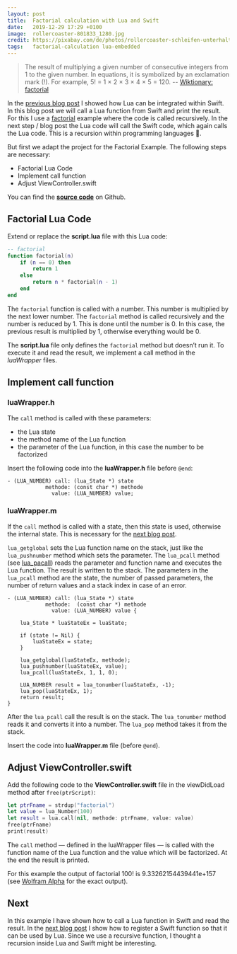 ```yaml
---
layout: post
title:  Factorial calculation with Lua and Swift
date:   2019-12-29 17:29 +0100
image:  rollercoaster-801833_1280.jpg
credit: https://pixabay.com/de/photos/rollercoaster-schleifen-unterhaltung-801833
tags:   factorial-calculation lua-embedded
---
```


> The result of multiplying a given number of consecutive integers from 1 to the given number. In equations, it is symbolized by an exclamation mark (!). For example, 5! = 1 × 2 × 3 × 4 × 5 = 120. -- [Wiktionary: factorial](https://en.wiktionary.org/wiki/factorial)

In the [previous blog post](/2019/12/27/lua-and-swift-in-ios/) I showed how Lua can be integrated within Swift. In this blog post we will call a Lua function from Swift and print the result. For this I use a [factorial](https://en.wikipedia.org/wiki/Factorial) example where the code is called recursively. In the next step / blog post the Lua code will call the Swift code, which again calls the Lua code. This is a recursion within programming languages 🤯.

But first we adapt the project for the Factorial Example. The following steps are necessary:

- Factorial Lua Code
- Implement call function
- Adjust ViewController.swift

You can find the __[source code](https://github.com/choas/LuaSwift/tree/master/LuaSwiftFactorial)__ on Github.

## Factorial Lua Code

Extend or replace the __script.lua__ file with this Lua code:

```lua
-- factorial
function factorial(n)
    if (n == 0) then
        return 1
    else
        return n * factorial(n - 1)
    end
end
```

The `factorial` function is called with a number. This number is multiplied by the next lower number. The `factorial` method is called recursively and the number is reduced by 1. This is done until the number is 0. In this case, the previous result is multiplied by 1, otherwise everything would be 0.

The __script.lua__ file only defines the `factorial` method but doesn’t run it. To execute it and read the result, we implement a call method in the _luaWrapper_ files.

## Implement call function

### luaWrapper.h

The `call` method is called with these parameters:

- the Lua state
- the method name of the Lua function
- the parameter of the Lua function, in this case the number to be factorized

Insert the following code into the __luaWrapper.h__ file before `@end`:

```objc
- (LUA_NUMBER) call: (lua_State *) state
            methode: (const char *) methode
              value: (LUA_NUMBER) value;
```

### luaWrapper.m

If the `call` method is called with a state, then this state is used, otherwise the internal state. This is necessary for the [next blog post](/2019/12/30/recursive-calls-between-lua-and-swift/).

`lua_getglobal` sets the Lua function name on the stack, just like the `lua_pushnumber` method which sets the parameter. The `lua_pcall` method (see [lua\_pacall](https://www.lua.org/manual/5.3/manual.html#lua_call)) reads the parameter and function name and executes the Lua function. The result is written to the stack. The parameters in the `lua_pcall` method are the state, the number of passed parameters, the number of return values and a stack index in case of an error.

```objc
- (LUA_NUMBER) call: (lua_State *) state
            methode:  (const char *) methode
              value: (LUA_NUMBER) value {

    lua_State * luaStateEx = luaState;

    if (state != Nil) {
        luaStateEx = state;
    }

    lua_getglobal(luaStateEx, methode);
    lua_pushnumber(luaStateEx, value);
    lua_pcall(luaStateEx, 1, 1, 0);

    LUA_NUMBER result = lua_tonumber(luaStateEx, -1);
    lua_pop(luaStateEx, 1);
    return result;
}
```

After the `lua_pcall` call the result is on the stack. The `lua_tonumber` method reads it and converts it into a number. The `lua_pop` method takes it from the stack.

Insert the code into __luaWrapper.m__ file (before `@end`).

## Adjust ViewController.swift

Add the following code to the __ViewController.swift__ file in the viewDidLoad method after `free(ptrScript)`:

```swift
let ptrFname = strdup("factorial")
let value = lua_Number(100)
let result = lua.call(nil, methode: ptrFname, value: value)
free(ptrFname)
print(result)
```

The `call` method — defined in the luaWrapper files — is called with the function name of the Lua function and the value which will be factorized. At the end the result is printed.

For this example the output of factorial 100! is 9.33262154439441e+157 (see [Wolfram Alpha](https://www.wolframalpha.com/input/?i=100%21) for the exact output).

## Next

In this example I have shown how to call a Lua function in Swift and read the result. In the [next blog post](2019/12/30/recursive-calls-between-lua-and-swift/) I show how to register a Swift function so that it can be used by Lua. Since we use a recursive function, I thought a recursion inside Lua and Swift might be interesting.

